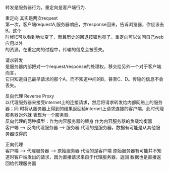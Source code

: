 转发是服务器行为，重定向是客户端行为.

重定向
其实是两次request	
第一次，客户端requestA,服务器响应，并response回来，告诉浏览器，你应该去B。这个	
时候IE可以看到地址变了，而且历史的回退按钮也亮了。重定向可以访问自己web应用以外		
的资源。在重定向的过程中，传输的信息会被丢失。		

请求转发	
是服务器内部把对一个request/response的处理权，移交给另外一个对于客户端而言，	
它只知道自己最早请求的那个A，而不知道中间的B，甚至C、D。传输的信息不会丢失。	

反向代理 Reverse Proxy		
以代理服务器来接受internet上的连接请求，然后将请求转发给内部网络上的服务器；同	
时将从服务器上得到的结果返回给internet上请求连接的客户端，此时代理服务器对外就	
表现为一个服务器.	
反向代理的两种模型：作为内容服务器的替身 作为内容服务器的负载均衡器	
客户端 --> 反向代理服务器 --> 服务器	
代理的是服务器，数据有可能是从其他服务器取得的		

正向代理	
客户端 --> 代理服务器 --> 原始服务器	
代理的是客户端
原始服务器有可能并不知道时客户端发出的请求，因为直接请求来自于代理服务器，返回	
数据也是直接返回给代理服务器


